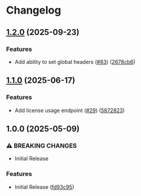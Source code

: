 # Changelog

## [1.2.0](https://github.com/philips-software/qubekit/compare/v1.1.0...v1.2.0) (2025-09-23)


### Features

* Add ability to set global headers ([#83](https://github.com/philips-software/qubekit/issues/83)) ([2678cb6](https://github.com/philips-software/qubekit/commit/2678cb611563ced2c78605b8a0451d7f97fb9de6))

## [1.1.0](https://github.com/philips-software/qubekit/compare/v1.0.0...v1.1.0) (2025-06-17)


### Features

* Add license usage endpoint ([#29](https://github.com/philips-software/qubekit/issues/29)) ([5872823](https://github.com/philips-software/qubekit/commit/58728231477722b8710a393c9e12b2bee86a3e1e))

## 1.0.0 (2025-05-09)


### ⚠ BREAKING CHANGES

* Initial Release

### Features

* Initial Release ([fd93c95](https://github.com/philips-software/qubekit/commit/fd93c9524f4d110c07656f447e1e8ec754f43cfc))
